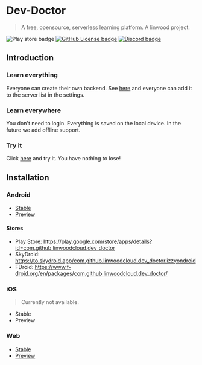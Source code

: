 # Dev-Doctor

> A free, opensource, serverless learning platform. A linwood project.

![Play store badge](https://img.shields.io/endpoint?color=green&style=for-the-badge&url=https%3A%2F%2Fplayshields.herokuapp.com%2Fplay%3Fi%3Dcom.github.linwoodcloud.dev_doctor%26l%3DPlay%2520Store%26m%3D%24version)
[![GitHub License badge](https://img.shields.io/github/license/LinwoodCloud/dev_doctor?style=for-the-badge)](https://github.com/LinwoodCloud/dev_doctor/blob/main/LICENSE)
[![Discord badge](https://img.shields.io/discord/735424757142519848?style=for-the-badge)](https://discord.linwood.tk)

## Introduction

### Learn everything

Everyone can create their own backend. See [here](https://linwood.tk/docs/dev-doctor/own-backend) and everyone can add it to the server list in the settings.

### Learn everywhere

You don't need to login. Everything is saved on the local device. In the future we add offline support.

### Try it

Click [here](https://dev-doctor.cf) and try it. You have nothing to lose!

## Installation

### Android

* [Stable](https://github.com/LinwoodCloud/dev_doctor/releases/download/release/app-release.apk)
* [Preview](https://github.com/LinwoodCloud/dev_doctor/releases/download/preview/app-release.apk)

#### Stores

* Play Store: <https://play.google.com/store/apps/details?id=com.github.linwoodcloud.dev_doctor>
* SkyDroid: <https://to.skydroid.app/com.github.linwoodcloud.dev_doctor.izzyondroid>
* FDroid: <https://www.f-droid.org/en/packages/com.github.linwoodcloud.dev_doctor/>

### iOS

> Currently not available.

* Stable
* Preview

### Web

* [Stable](https://dev-doctor.cf)
* [Preview](https://preview.dev-doctor.cf)
